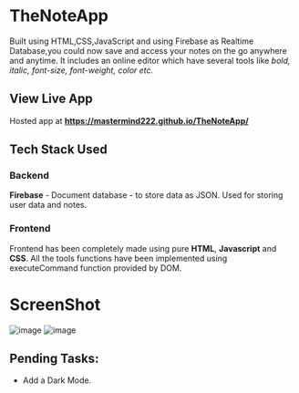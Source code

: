 # TheNoteApp
Built using HTML,CSS,JavaScript and using Firebase as Realtime Database,you could now save and access your notes on the go anywhere and anytime. It includes an online editor which have several tools like *bold, italic, font-size, font-weight, color etc.*

## View Live App
Hosted app at  **https://mastermind222.github.io/TheNoteApp/**

## Tech Stack Used

### Backend
**Firebase** - Document database - to store data as JSON. Used for storing user data and notes.

### Frontend
Frontend has been completely made using pure **HTML**, **Javascript** and **CSS**. All the tools functions have been implemented using executeCommand function provided by DOM.

# ScreenShot
![image](https://user-images.githubusercontent.com/60010884/120077281-45fa7980-c0c7-11eb-8470-838c1657593b.png)
![image](https://user-images.githubusercontent.com/60010884/120077443-14ce7900-c0c8-11eb-95d8-ba571a6d7987.png)


## Pending Tasks:
* Add a Dark Mode.


